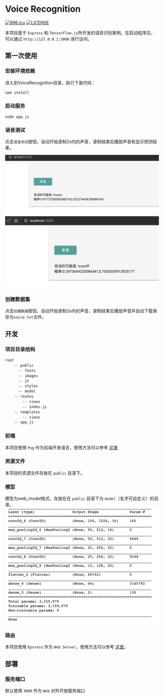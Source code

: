 # Voice Recognition

[![996.icu](https://img.shields.io/badge/link-996.icu-red.svg)](https://996.icu)
[![LICENSE](https://img.shields.io/badge/license-Anti%20996-blue.svg)](https://github.com/996icu/996.ICU/blob/master/LICENSE)

本项目基于 `Express` 和 `TensorFlow.js`所开发的语音识别案例。在启动程序后，可以通过 `http://127.0.0.1:3000` 进行访问。

## 第一次使用

### 安装环境依赖
  
  进入到VoiceRecognition目录，执行下面代码：
``` shell
npm install
```

### 启动服务

``` shell
node app.js
```
### 语音测试
  点击`语音测试`按钮，自动开始录制2s内的声音，录制结束后播放声音和显示预测结果。

  ![测试结果](https://github.com/Mic-JasonTang/VoiceRecognition/blob/master/public/images/turnon.png?raw=true)
  ![测试结果](https://github.com/Mic-JasonTang/VoiceRecognition/blob/master/public/images/turnoff.png?raw=true)

### 创建数据集
  点击`创建数据`按钮，自动开始录制2s内的声音，录制结束后播放声音并自动下载保存为`voice.txt`文件。

## 开发

### 项目目录结构

``` txt
root
    -- public
      -- fonts
      -- images
      -- js
      -- styles
      -- model
    -- routes
        -- views
        -- index.js
    -- templates
        -- views
    -- app.js
```

### 前端

本项目使用 `Pug` 作为前端开发语言，使用方法可以参考 [这里](https://pugjs.org/api/getting-started.html)

### 资源文件

本项目的资源文件存放在 `public` 目录下。

### 模型

模型为web_model格式，存放在在 `public` 目录下为 `model`（名字可自定义）的目录。
![模型结构](https://github.com/Mic-JasonTang/VoiceRecognition/blob/master/public/images/voice_recognition_model.png?raw=true)

### 路由

本项目使用 `Epxress` 作为 `Web Server`，使用方法可以参考 [这里](http://expressjs.com/en/guide/routing.html)。

## 部署

### 服务端口

默认使用 `3000` 作为 `Web` 对外开放服务端口